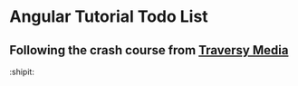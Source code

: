 # Angular Tutorial Todo List

## Following the crash course from [Traversy Media](https://www.youtube.com/watch?v=Fdf5aTYRW0E)
:shipit: